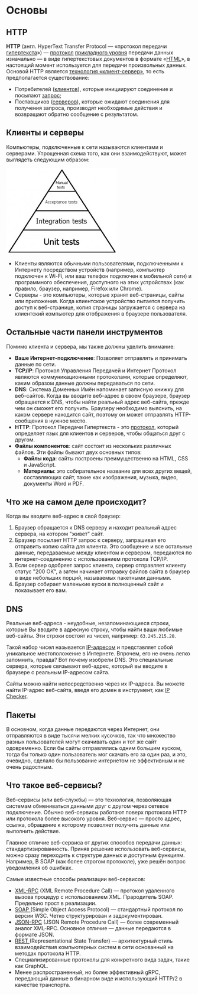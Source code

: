 # Основы

## HTTP

**HTTP** \(англ. HyperText Transfer Protocol — «протокол передачи [гипертекста](https://ru.wikipedia.org/wiki/%D0%93%D0%B8%D0%BF%D0%B5%D1%80%D1%82%D0%B5%D0%BA%D1%81%D1%82)»\) — [протокол](https://ru.wikipedia.org/wiki/%D0%A1%D0%B5%D1%82%D0%B5%D0%B2%D0%BE%D0%B9_%D0%BF%D1%80%D0%BE%D1%82%D0%BE%D0%BA%D0%BE%D0%BB) [прикладного уровня](https://ru.wikipedia.org/wiki/%D0%9F%D1%80%D0%BE%D1%82%D0%BE%D0%BA%D0%BE%D0%BB%D1%8B_%D0%BF%D1%80%D0%B8%D0%BA%D0%BB%D0%B0%D0%B4%D0%BD%D0%BE%D0%B3%D0%BE_%D1%83%D1%80%D0%BE%D0%B2%D0%BD%D1%8F) передачи данных изначально — в виде гипертекстовых документов в формате «[HTML](https://ru.wikipedia.org/wiki/HTML)», в настоящий момент используется для передачи произвольных данных. Основой HTTP является [технология «клиент-сервер»](https://ru.wikipedia.org/wiki/%D0%9A%D0%BB%D0%B8%D0%B5%D0%BD%D1%82-%D1%81%D0%B5%D1%80%D0%B2%D0%B5%D1%80), то есть предполагается существование:

* Потребителей \([клиентов](https://ru.wikipedia.org/wiki/%D0%9A%D0%BB%D0%B8%D0%B5%D0%BD%D1%82_%28%D0%BF%D1%80%D0%BE%D0%B3%D1%80%D0%B0%D0%BC%D0%BC%D0%BD%D1%8B%D0%B9%29)\), которые инициируют соединение и посылают [запрос](https://ru.wikipedia.org/w/index.php?title=HTTP-%D0%B7%D0%B0%D0%BF%D1%80%D0%BE%D1%81&action=edit&redlink=1);
* Поставщиков \([серверов](https://ru.wikipedia.org/wiki/%D0%A1%D0%B5%D1%80%D0%B2%D0%B5%D1%80_%28%D0%BF%D1%80%D0%B8%D0%BB%D0%BE%D0%B6%D0%B5%D0%BD%D0%B8%D0%B5%29)\), которые ожидают соединения для получения запроса, производят необходимые действия и возвращают обратно сообщение с результатом.

## Клиенты и серверы

Компьютеры, подключенные к сети называются клиентами и серверами. Упрощенная схема того, как они взаимодействуют, может выглядеть следующим образом:

![](../.gitbook/assets/image.png)

* Клиенты являются обычными пользователями, подключенными к Интернету посредством устройств \(например, компьютер подключен к Wi-Fi, или ваш телефон подключен к мобильной сети\) и программного обеспечения, доступного на этих устройствах \(как правило, браузер, например, Firefox или Chrome\).
* Серверы - это компьютеры, которые хранят веб-страницы, сайты или приложения. Когда клиентское устройство пытается получить доступ к веб-странице, копия страницы загружается с сервера на клиентский компьютер для отображения в браузере пользователя.

## Остальные части панели инструментов

Помимо клиента и сервера, мы также должны уделить внимание:

* **Ваше Интернет-подключение**: Позволяет отправлять и принимать данные по сети. 
* **TCP/IP**: Протокол Управления Передачей и Интернет Протокол являются коммуникационными протоколами, которые определяют, каким образом данные должны передаваться по сети. 
* **DNS**: Система Доменных Имён напоминает записную книжку для веб-сайтов. Когда вы вводите веб-адрес в своем браузере, браузер обращается к DNS, чтобы найти реальный адрес веб-сайта, прежде чем он сможет его получить. Браузеру необходимо выяснить, на каком сервере находится сайт, поэтому он может отправлять HTTP-сообщения в нужное место.
* **HTTP**: Протокол Передачи Гипертекста - это [протокол](https://developer.mozilla.org/ru/docs/%D0%A1%D0%BB%D0%BE%D0%B2%D0%B0%D1%80%D1%8C/%D0%9F%D1%80%D0%BE%D1%82%D0%BE%D0%BA%D0%BE%D0%BB), который определяет язык для клиентов и серверов, чтобы общаться друг с другом. 
* **Файлы компонентов**: сайт состоит из нескольких различных файлов. Эти файлы бывают двух основных типов:
  * **Файлы кода**: сайты построены преимущественно на HTML, CSS и JavaScript.
  * **Материалы**: это собирательное название для всех других вещей, составляющих сайт, такие как изображения, музыка, видео, документы Word и PDF.

## Что же на самом деле происходит?

Когда вы вводите веб-адрес в свой браузер:

1. Браузер обращается к DNS серверу и находит реальный адрес сервера, на котором "живет" сайт.
2. Браузер посылает HTTP запрос к серверу, запрашивая его отправить копию сайта для клиента. Это сообщение и все остальные данные, передаваемые между клиентом и сервером, передаются по интернет-соединению с использованием протокола TCP/IP.
3. Если сервер одобряет запрос клиента, сервер отправляет клиенту статус "200 ОК", а затем начинает отправку файлов сайта в браузер в виде небольших порций, называемых пакетными данными.
4. Браузер собирает маленькие куски в полноценный сайт и показывает его вам.

## DNS

Реальные веб-адреса - неудобные, незапоминающиеся строки, которые Вы вводите в адресную строку, чтобы найти ваши любимые веб-сайты. Эти строки состоят из чисел, например: `63.245.215.20`.

Такой набор чисел называется [IP-адресом](https://developer.mozilla.org/ru/docs/%D0%A1%D0%BB%D0%BE%D0%B2%D0%B0%D1%80%D1%8C/IP_Address) и представляет собой уникальное местоположение в Интернете. Впрочем, его не очень легко запомнить, правда? Вот почему изобрели DNS. Это специальные сервера, которые связывают веб-адрес, который вы вводите в браузере с реальным IP-адресом сайта.

Сайты можно найти непосредственно через их IP-адреса. Вы можете найти IP-адрес веб-сайта, введя его домен в инструмент, как [IP Checker](https://ipinfo.info/html/ip_checker.php).

## Пакеты

В основном, когда данные передаются через Интернет, они отправляются в виде тысячи мелких кусочков, так что множество разных пользователей могут скачивать один и тот же сайт одовременно. Если бы сайты отправлялись одним большим куском, тогда бы только один пользователь мог скачать его за один раз, и это, очевидно, сделало бы пользование интернетом не эффективным и не очень радостным.

## Что такое веб-сервисы?

Веб-сервисы \(или веб-службы\) — это технология, позволяющая системам обмениваться данными друг с другом через сетевое подключение. Обычно веб-сервисы работают поверх протокола HTTP или протокола более высокого уровня. Веб-сервис — просто адрес, ссылка, обращение к которому позволяет получить данные или выполнить действие.

Главное отличие веб-сервиса от других способов передачи данных: стандартизированность. Приняв решение использовать веб-сервисы, можно сразу переходить к структуре данных и доступным функциям. Например, В SOAP \(как более строгом протоколе\), уже решён вопрос уведомления об ошибках.

Самые известные способы реализации веб-сервисов:

* [XML-RPC](https://ru.wikipedia.org/wiki/XML-RPC) \(XML Remote Procedure Call\) — протокол удаленного вызова процедур с использованием XML. Прародитель SOAP. Предельно прост в реализации.
* [SOAP ](soap.md)\(Simple Object Access Protocol\) — стандартный протокол по версии W3C. Четко структурирован и задокументирован.
* [JSON-RPC](https://ru.wikipedia.org/wiki/JSON-RPC) \(JSON Remote Procedure Call\) — более современный аналог XML-RPC. Основное отличие — данные передаются в формате JSON.
* [REST ](rest.md)\(Representational State Transfer\) — архитектурный стиль взаимодействия компьютерных систем в сети основанный на методах протокола HTTP.
* Специализированные протоколы для конкретного вида задач, такие как GraphQL.
* Менее распространенный, но более эффективный gRPC, передающий данные в бинарном виде и использующий HTTP/2 в качестве транспорта.

